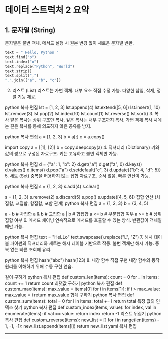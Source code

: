 # 데이터 스트럭처 2 요약

## 1. 문자열 (String)
문자열은 불변 객체. 메서드 실행 시 원본 변경 없이 새로운 문자열 반환.

```python
text = " Hello, Python "
text.find("o")
text.index("o")
text.replace("Python", "World")
text.strip()
text.split(",")
",".join(["a", "b", "c"])
```
2. 리스트 (List)
리스트는 가변 객체. 내부 요소 직접 수정 가능. 다양한 삽입, 삭제, 정렬 기능 제공.

python
복사
편집
lst = [1, 2, 3]
lst.append(4)
lst.extend([5, 6])
lst.insert(1, 10)
lst.remove(3)
lst.pop(2)
lst.index(10)
lst.count(1)
lst.reverse()
lst.sort()
3. 복사
얕은 복사는 상위 구조만 복사, 깊은 복사는 내부 구조까지 복사.
가변 객체 복사 시에는 깊은 복사를 통해 의도하지 않은 공유를 방지.

python
복사
편집
a = [1, 2, 3]
b = a[:]
c = a.copy()

import copy
a = [[1], [2]]
b = copy.deepcopy(a)
4. 딕셔너리 (Dictionary)
키와 값의 쌍으로 구성된 자료구조. 키는 고유하고 불변 객체만 가능.

python
복사
편집
d = {"a": 1, "b": 2}
d.get("a")
d.get("z", 0)
d.keys()
d.values()
d.items()
d.pop("a")
d.setdefault("c", 3)
d.update({"b": 4, "d": 5})
5. 세트 (Set)
중복을 허용하지 않는 집합 자료구조. 순서 없음. 빠른 연산이 가능.

python
복사
편집
s = {1, 2, 3}
s.add(4)
s.clear()

s = {1, 2, 3}
s.remove(2)
s.discard(5)
s.pop()
s.update([4, 5, 6])
집합 연산 (차집합, 교집합, 합집합, 포함 관계)
python
복사
편집
a = {1, 2, 3}
b = {3, 4, 5}

a - b      # 차집합
a & b      # 교집합
a | b      # 합집합
a <= b     # 부분집합 여부
a >= b     # 상위집합 여부
6. 메서드 체이닝
연속적으로 메서드를 호출할 수 있는 방식. 반환값이 객체일 때만 가능.

python
복사
편집
text = "HeLLo"
text.swapcase().replace("L", "Z")
7. 해시 테이블
파이썬의 딕셔너리와 세트는 해시 테이블 기반으로 작동.
불변 객체만 해시 가능. 중복 없는 빠른 조회에 유리.

python
복사
편집
hash("abc")
hash(123)
8. 내장 함수 직접 구현
내장 함수의 동작 원리를 이해하기 위해 수동 구현 연습.

길이 구하기
python
복사
편집
def custom_len(items):
    count = 0
    for _ in items:
        count += 1
    return count
최댓값 구하기
python
복사
편집
def custom_max(items):
    max_value = items[0]
    for i in items[1:]:
        if i > max_value:
            max_value = i
    return max_value
합계 구하기
python
복사
편집
def custom_sum(items):
    total = 0
    for i in items:
        total += i
    return total
특정 값의 인덱스 찾기
python
복사
편집
def custom_index(items, value):
    for index, val in enumerate(items):
        if val == value:
            return index
    return -1
리스트 뒤집기
python
복사
편집
def custom_reverse(items):
    new_list = []
    for i in range(len(items) - 1, -1, -1):
        new_list.append(items[i])
    return new_list
yaml
복사
편집

---